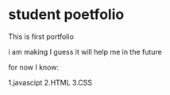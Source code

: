 # student poetfolio

This is first portfolio

i am making I guess it will help me in the future

for now I know:

1.javascipt
2.HTML
3.CSS
